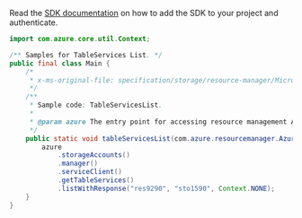 Read the [SDK documentation](https://github.com/Azure/azure-sdk-for-java/blob/azure-resourcemanager_2.12.0/sdk/resourcemanager/azure-resourcemanager/README.md) on how to add the SDK to your project and authenticate.

```java
import com.azure.core.util.Context;

/** Samples for TableServices List. */
public final class Main {
    /*
     * x-ms-original-file: specification/storage/resource-manager/Microsoft.Storage/stable/2021-08-01/examples/TableServicesList.json
     */
    /**
     * Sample code: TableServicesList.
     *
     * @param azure The entry point for accessing resource management APIs in Azure.
     */
    public static void tableServicesList(com.azure.resourcemanager.AzureResourceManager azure) {
        azure
            .storageAccounts()
            .manager()
            .serviceClient()
            .getTableServices()
            .listWithResponse("res9290", "sto1590", Context.NONE);
    }
}
```
